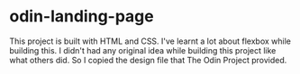 # odin-landing-page

This project is built with HTML and CSS. I've learnt a lot about flexbox while building this.
I didn't had any original idea while building this project like what others did. So I copied the design file that The Odin Project provided.
